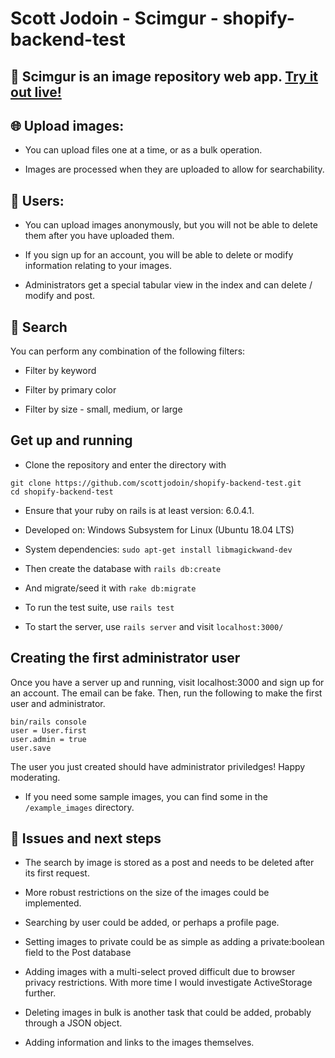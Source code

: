 # Scott Jodoin - Scimgur - shopify-backend-test

## 📸 **Scimgur** is an image repository web app. [Try it out live!](https://shopify-backend-test.herokuapp.com/)

## 🌐 Upload images:

* You can upload files one at a time, or as a bulk operation.

* Images are processed when they are uploaded to allow for searchability.


## 👥 Users:

* You can upload images anonymously, but you will not be able to delete them after you have uploaded them.

* If you sign up for an account, you will be able to delete or modify information relating to your images.

* Administrators get a special tabular view in the index and can delete / modify and post.

## 🔎 Search

You can perform any combination of the following filters:

* Filter by keyword

* Filter by primary color

* Filter by size - small, medium, or large


## Get up and running

* Clone the repository and enter the directory with
```
git clone https://github.com/scottjodoin/shopify-backend-test.git
cd shopify-backend-test
```

* Ensure that your ruby on rails is at least version: 6.0.4.1.

* Developed on: Windows Subsystem for Linux (Ubuntu 18.04 LTS)

* System dependencies: ```sudo apt-get install libmagickwand-dev```

* Then create the database with  ```rails db:create```

* And migrate/seed it with ```rake db:migrate```

* To run the test suite, use ```rails test```

* To start the server, use ```rails server``` and visit ```localhost:3000/```

## Creating the first administrator user

Once you have a server up and running, visit localhost:3000 and sign up for an account. The email can be fake. Then, run the following to make the first user and administrator.

```
bin/rails console
user = User.first
user.admin = true
user.save
```

The user you just created should have administrator priviledges! Happy moderating.

* If you need some sample images, you can find some in the ```/example_images``` directory.

## 🌱 Issues and next steps

* The search by image is stored as a post and needs to be deleted after its first request.

* More robust restrictions on the size of the images could be implemented.

* Searching by user could be added, or perhaps a profile page.

* Setting images to private could be as simple as adding a private:boolean field to the Post database

* Adding images with a multi-select proved difficult due to browser privacy restrictions. With more time I would investigate ActiveStorage further.

* Deleting images in bulk is another task that could be added, probably through a JSON object.

* Adding information and links to the images themselves.
